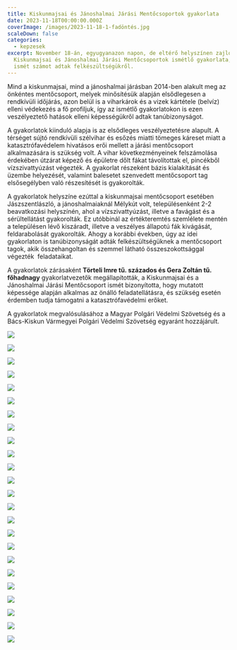 ```yaml
---
title: Kiskunmajsai és Jánoshalmai Járási Mentőcsoportok gyakorlata
date: 2023-11-18T00:00:00.000Z
coverImage: /images/2023-11-18-1-fadöntés.jpg
scaleDown: false
categories:
  - kepzesek
excerpt: November 18-án, egyugyanazon napon, de eltérő helyszínen zajlott a
  Kiskunmajsai és Jánoshalmai Járási Mentőcsoportok ismétlő gyakorlata, ahol
  ismét számot adtak felkészültségükről.
---
```

Mind a kiskunmajsai, mind a jánoshalmai járásban 2014-ben alakult meg az önkéntes mentőcsoport, melyek minősítésük alapján elsődlegesen a rendkívüli időjárás, azon belül is a viharkárok és a vizek kártétele (belvíz) elleni védekezés a fő profiljuk, így az ismétlő gyakorlatokon is ezen veszélyeztető hatások elleni képességükről adtak tanúbizonyságot.

A gyakorlatok kiinduló alapja is az elsődleges veszélyeztetésre alapult. A térséget sújtó rendkívüli szélvihar és esőzés miatti tömeges káreset miatt a katasztrófavédelem hivatásos erői mellett a járási mentőcsoport alkalmazására is szükség volt. A vihar következményeinek felszámolása érdekében útzárat képező és épületre dőlt fákat távolítottak el, pincékből vízszivattyúzást végezték. A gyakorlat részeként bázis kialakítását és üzembe helyezését, valamint balesetet szenvedett mentőcsoport tag elsősegélyben való részesítését is gyakorolták.

A gyakorlatok helyszíne ezúttal a kiskunmajsai mentőcsoport esetében Jászszentlászló, a jánoshalmaiaknál Mélykút volt, településenként 2-2 beavatkozási helyszínén, ahol a vízszivattyúzást, illetve a favágást és a sérültellátást gyakorolták. Ez utóbbinál az értékteremtés szemlélete mentén a településen lévő kiszáradt, illetve a veszélyes állapotú fák kivágását, feldarabolását gyakorolták. Ahogy a korábbi években, úgy az idei gyakorlaton is tanúbizonyságát adták felkészültségüknek a mentőcsoport tagok, akik összehangoltan és szemmel látható összeszokottsággal végezték  feladataikat.

A gyakorlatok zárásaként **Törteli Imre tű. százados és Gera Zoltán tű. főhadnagy** gyakorlatvezetők megállapították, a Kiskunmajsai és a Jánoshalmai Járási Mentőcsoport ismét bizonyította, hogy mutatott képessége alapján alkalmas az önálló feladatellátásra, és szükség esetén érdemben tudja támogatni a katasztrófavédelmi erőket.

A gyakorlatok megvalósulásához a Magyar Polgári Védelmi Szövetség és a Bács-Kiskun Vármegyei Polgári Védelmi Szövetség egyaránt hozzájárult.

![](/images/2023-11-18-1-fadöntés.jpg)

![](/images/2023-11-18-2-fadöntés.jpg)

![](/images/2023-11-18-3-fadöntés.jpg)

![](/images/2023-11-18-4-fadöntés.jpg)

![](/images/2023-11-18-5-fadöntés.jpg)

![](/images/2023-11-18-6-fadöntés.jpg)

![](/images/2023-11-18-8-fadöntés.jpg)

![](/images/2023-11-18-9-sérültellátás.jpg)

![](/images/2023-11-18-10-sérültellátás.jpg)

![](/images/2023-11-18-11-sérültellátás.jpg)

![](/images/2023-11-18-12-sérültellátás.jpg)

![](/images/2023-11-18-13-szivattyúzás.jpg)

![](/images/2023-11-18-14-szivattyúzás.jpg)

![](/images/2023-11-18-15-szivattyúzás.jpg)

![](/images/2023-11-18-16-szivattyúzás.jpg)

![](/images/2023-11-18-17-szivattyúzás.jpg)

![](/images/2023-11-18-18-szivattyúzás.jpg)

![](/images/2023-11-18-19-szivattyúzás.jpg)

![](/images/2023-11-18-20-szivattyúzás.jpg)

![](/images/2023-11-18-22-csoportkép1.jpg)

![](/images/2023-11-18-23-csoportkép2.jpg)

![](/images/2023-11-18-24-étkezés1.jpg)

![](/images/2023-11-18-25-étkezés4.jpg)

![](/images/2023-11-18-26-étkezés3.jpg)
